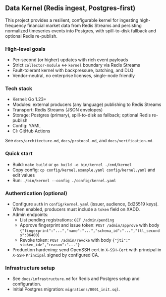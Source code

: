 ## Data Kernel (Redis ingest, Postgres-first)

This project provides a resilient, configurable kernel for ingesting high-frequency financial market data from Redis Streams and persisting normalized timeseries events into Postgres, with spill-to-disk fallback and optional Redis re-publish.

### High-level goals
- Per-second (or higher) updates with rich event payloads
- Strict `collector-module` ↔ `kernel` boundary via Redis Streams
- Fault-tolerant kernel with backpressure, batching, and DLQ
- Vendor-neutral, no enterprise licenses, single-node friendly

### Tech stack
- Kernel: Go 1.23+
- Modules: external producers (any language) publishing to Redis Streams
- Transport: Redis Streams (JSON envelopes)
- Storage: Postgres (primary), spill-to-disk as fallback; optional Redis re-publish
- Config: YAML
- CI: GitHub Actions

See `docs/architecture.md`, `docs/protocol.md`, and `docs/verification.md`.

### Quick start
- Build: `make build` or `go build -o bin/kernel ./cmd/kernel`
- Copy config: `cp config/kernel.example.yaml config/kernel.yaml` and edit values
- Run: `./bin/kernel --config ./config/kernel.yaml`

### Authentication (optional)
- Configure `auth` in `config/kernel.yaml` (issuer, audience, Ed25519 keys). When enabled, producers must include a `token` field on XADD.
 - Admin endpoints:
   - List pending registrations: `GET /admin/pending`
   - Approve fingerprint and issue token: `POST /admin/approve` with body `{"fingerprint":"...","name":"...","schema_id":"...","ttl_seconds":86400}`
   - Revoke token: `POST /admin/revoke` with body `{"jti":"<token_id>","reason":"..."}`
  - Production hardening: send OpenSSH cert in `X-SSH-Cert` with principal in `X-SSH-Principal` signed by configured CA.

### Infrastructure setup
- See `docs/infrastructure.md` for Redis and Postgres setup and configuration.
- Initial Postgres migration: `migrations/0001_init.sql`.

